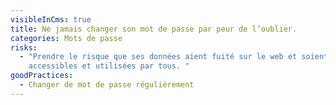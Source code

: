 ```yaml
---
visibleInCms: true
title: Ne jamais changer son mot de passe par peur de l’oublier.
categories: Mots de passe
risks:
  - "Prendre le risque que ses données aient fuité sur le web et soient
    accessibles et utilisées par tous. "
goodPractices:
  - Changer de mot de passe régulièrement
---
```


